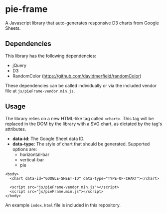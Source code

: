 # pie-frame
A Javascript library that auto-generates responsive D3 charts from Google Sheets.

## Dependencies
This library has the following dependencies:

* jQuery
* D3
* RandomColor (https://github.com/davidmerfield/randomColor)

These dependencies can be called individually or via the included vendor file at `js/pieFrame-vendor.min.js`.

## Usage
The library relies on a new HTML-like tag called `<chart>`.  This tag will be replaced in the DOM by the library with a SVG chart, as dictated by the tag's attributes.

* __data-id__: The Google Sheet data ID.
* __data-type__: The style of chart that should be generated. Supported options are:
  * horizontal-bar
  * vertical-bar
  * pie

```
<body>
  <chart data-id="GOOGLE-SHEET-ID" data-type="TYPE-OF-CHART"></chart>

  <script src="js/pieFrame-vendor.min.js"></script>
  <script src="js/pieFrame.min.js"></script>
</body>
```

An example `index.html` file is included in this repository.

